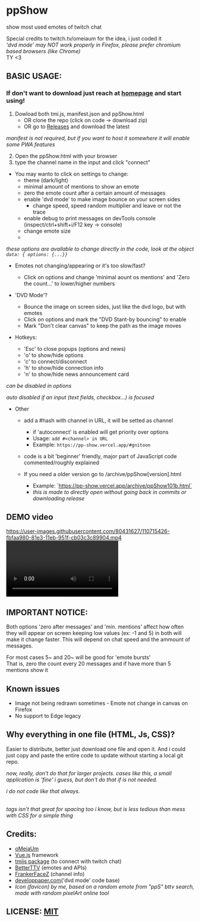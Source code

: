 # ppShow
show most used emotes of twitch chat

Special credits to twitch.tv/omeiaum for the idea, i just coded it
<br>
<i>'dvd mode' may NOT work properly in Firefox, please prefer chromium based browsers (like Chrome)</i>
<br> TY <3


## BASIC USAGE:

### If don't want to download just reach at [homepage](https://pp-show.vercel.app) and start using!

1. Dowload both tmi.js, manifest.json and ppShow.html
	* OR clone the repo (click on code -> download zip)
	* OR go to [Releases](https://github.com/Gnitoon/ppShow/releases) and download the latest

_manifest is not required, but if you want to host it somewhere it will enable some PWA features_


2. Open the ppShow.html with your browser
3. type the channel name in the input and click "connect"

* You may wanto to click on settings to change:
	- theme (dark/light)
	- minimal amount of mentions to show an emote
	- zero the emote count after a certain amount of messages
	- enable 'dvd mode' to make image bounce on your screen sides
		- change speed, speed random multiplier and leave or not the trace
	- enable debug to print messages on devTools console (inspect/ctrl+shift+i/F12 key -> console)
	- change emote size
	- 
_these options are available to change directly in the code, look at the object ```data: { options: {...}}```_



* Emotes not changing/appearing or it's too slow/fast? <br>
	- Click on options and change 'minimal aount os mentions' and 'Zero the count...' to lower/higher numbers

* 'DVD Mode'? <br>
	- Bounce the image on screen sides, just like the dvd logo, but with emotes
	- Click on options and mark the "DVD Stant-by bouncing" to enable
	- Mark "Don't clear canvas" to keep the path as the image moves

* Hotkeys:
    - 'Esc' to close popups (options and news)
    - 'o' to show/hide options
    - 'c' to connect/disconnect
    - 'h' to show/hide connection info
    - 'n' to show/hide news announcement card

_can be disabled in options_

_auto disabled if an input (text fields, checkbox...) is focused_


* Other
    * add a #hash with channel in URL, it will be setted as channel 
        - if 'autoconnect' is enabled will get priority over options
        - Usage:
            `add #<channel> in URL`
        - Example:
            `https://pp-show.vercel.app/#gnitoon`

    * code is a bit 'beginner' friendly, major part of JavaScript code commented/roughly explained

    * If you need a older version go to /archive/ppShow[version].html
        - Example: ´https://pp-show.vercel.app/archive/ppShow101b.html´
        - _this is made to directly open without going back in commits or downloading release_

## DEMO video
https://user-images.githubusercontent.com/80431627/110715426-fbfaa980-81e3-11eb-951f-cb03c3c89904.mp4
![](https://user-images.githubusercontent.com/80431627/110715426-fbfaa980-81e3-11eb-951f-cb03c3c89904.mp4)

## IMPORTANT NOTICE:
Both options 'zero after messages' and 'min. mentions' affect how often they will appear on screen keeping low values (ex: -1 and 5) in both will make it change faster.
This will depend on chat speed and the ammount of messages.
<br> 

For most cases 5~ and 20~ will be good for 'emote bursts'
<br>
That is, zero the count every 20 messages and if have more than 5 mentions show it

## Known issues
* Image not being redrawn sometimes - Emote not change in canvas on Firefox
* No support to Edge legacy

## Why everything in one file (HTML, Js, CSS)?
Easier to distribute, better just download one file and open it. And i could just copy and paste the entire code to update without starting a local git repo.

_now, really, don't do that for larger projects. cases like this, a small application is 'fine' i guess, but don't do that if is not needed._

_i do not code like that always._

_<br> tags isn't that great for spacing too i know, but is less tedious than mess with CSS for a simple thing_


## Credits:
* <a href="https://twitch.tv/omeiaum" target="_blank" class="link">oMeiaUm</a>
* <a href="https://vuejs.org/" target="_blank" class="link">Vue.js</a> framework
* <a href="https://tmijs.com/" target="_blank" class="link">tmijs package</a> (to connect with twitch chat)
* <a href="https://betterttv.com/" target="_blank" class="link">BetterTTV</a> (emotes and APIs)
* <a href="https://www.frankerfacez.com/developers" target="_blank" class="link">FrankerFaceZ</a> (channel info)
* <a href="http://developpaper.com/using-canvas-to-make-a-dvd-standby-animation-implementation-code/" target="_blank" class="link">developpaper.com</a>('dvd mode' code base)
* <i>Icon (favicon) by me, based on a random emote from "ppS" bttv search, made with random pixelArt online tool</i>


## LICENSE: <a href="https://opensource.org/licenses/MIT" target="_blank" class="link">MIT</a>

